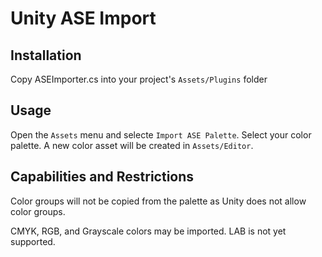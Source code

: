 # Unity ASE Import

## Installation
Copy ASEImporter.cs into your project's `Assets/Plugins` folder

## Usage
Open the `Assets` menu and selecte `Import ASE Palette`. Select your color palette. A new color asset will be created in `Assets/Editor`.

## Capabilities and Restrictions
Color groups will not be copied from the palette as Unity does not allow color groups.

CMYK, RGB, and Grayscale colors may be imported. LAB is not yet supported.